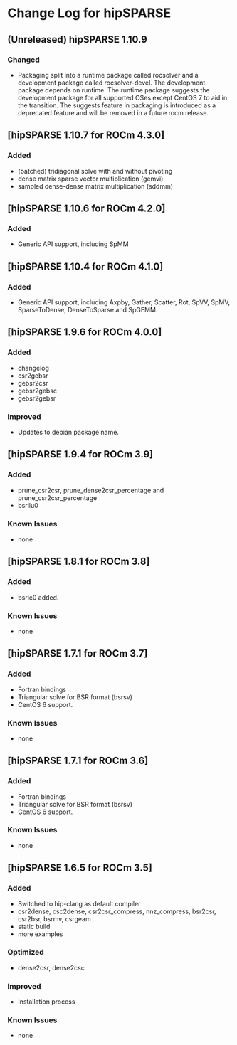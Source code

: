 # Change Log for hipSPARSE

## (Unreleased) hipSPARSE 1.10.9

### Changed
- Packaging split into a runtime package called rocsolver and a development package called rocsolver-devel. The development package depends on runtime. The runtime package suggests the development package for all supported OSes except CentOS 7 to aid in the transition. The suggests feature in packaging is introduced as a deprecated feature and will be removed in a future rocm release.

## [hipSPARSE 1.10.7 for ROCm 4.3.0]
### Added
- (batched) tridiagonal solve with and without pivoting
- dense matrix sparse vector multiplication (gemvi)
- sampled dense-dense matrix multiplication (sddmm)

## [hipSPARSE 1.10.6 for ROCm 4.2.0]
### Added
- Generic API support, including SpMM

## [hipSPARSE 1.10.4 for ROCm 4.1.0]
### Added
- Generic API support, including Axpby, Gather, Scatter, Rot, SpVV, SpMV, SparseToDense, DenseToSparse and SpGEMM

## [hipSPARSE 1.9.6 for ROCm 4.0.0]
### Added
- changelog
- csr2gebsr
- gebsr2csr
- gebsr2gebsc
- gebsr2gebsr
### Improved
- Updates to debian package name.

## [hipSPARSE 1.9.4 for ROCm 3.9]
### Added
- prune_csr2csr, prune_dense2csr_percentage and prune_csr2csr_percentage
- bsrilu0
### Known Issues
- none

## [hipSPARSE 1.8.1 for ROCm 3.8]
### Added
- bsric0 added.
### Known Issues
- none

## [hipSPARSE 1.7.1 for ROCm 3.7]
### Added
- Fortran bindings
- Triangular solve for BSR format (bsrsv)
- CentOS 6 support.
### Known Issues
- none

## [hipSPARSE 1.7.1 for ROCm 3.6]
### Added
- Fortran bindings
- Triangular solve for BSR format (bsrsv)
- CentOS 6 support.
### Known Issues
- none

## [hipSPARSE 1.6.5 for ROCm 3.5]
### Added
- Switched to hip-clang as default compiler
- csr2dense, csc2dense, csr2csr_compress, nnz_compress, bsr2csr, csr2bsr, bsrmv, csrgeam
- static build
- more examples
### Optimized
- dense2csr, dense2csc
### Improved
- Installation process
### Known Issues
- none

